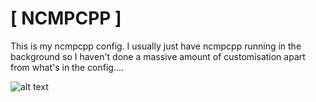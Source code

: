 # [ NCMPCPP ]


This is my ncmpcpp config. I usually just have ncmpcpp running in the background so I haven't done a massive amount of customisation apart from what's in the config....

![alt text](http://i.imgur.com/NLqWxvN.png "ncmpcpp open in xfce4-terminal")
